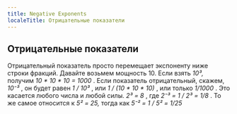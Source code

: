 ```yaml
---
title: Negative Exponents
localeTitle: Отрицательные показатели
---
```

## Отрицательные показатели

Отрицательный показатель просто перемещает экспоненту ниже строки фракций. Давайте возьмем мощность 10. Если взять _10³,_ получим _10 \* 10 \* 10 = 1000_ . Если показатель отрицательный, скажем, _10⁻³_ , он будет равен _1 / 10³_ , или _1 / (10 \* 10 \* 10)_ , или только _1/1000_ . Это касается любого числа и любой силы. _2³ = 8_ , где _2⁻³ = 1 / 2³ = 1/8_ . То же самое относится к _5² = 25,_ тогда как _5⁻² = 1 / 5² = 1/25_